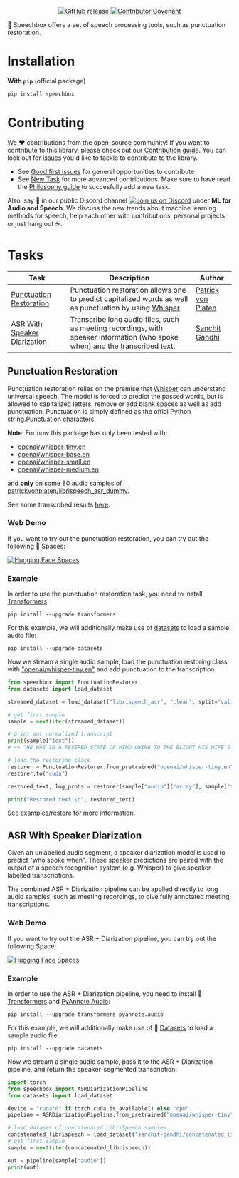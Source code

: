 <p align="center">
    <a href="https://github.com/huggingface/speechbox/releases">
        <img alt="GitHub release" src="https://img.shields.io/github/release/huggingface/speechbox.svg">
    </a>
    <a href="CODE_OF_CONDUCT.md">
        <img alt="Contributor Covenant" src="https://img.shields.io/badge/Contributor%20Covenant-2.0-4baaaa.svg">
    </a>
</p>

🤗 Speechbox offers a set of speech processing tools, such as punctuation restoration.

# Installation

**With `pip`** (official package)
    
```bash
pip install speechbox
```

# Contributing

We ❤️  contributions from the open-source community! 
If you want to contribute to this library, please check out our [Contribution guide](https://github.com/huggingface/speechbox/blob/main/CONTRIBUTING.md).
You can look out for [issues](https://github.com/huggingface/speechbox/issues) you'd like to tackle to contribute to the library.
- See [Good first issues](https://github.com/huggingface/speechbox/issues?q=is%3Aopen+is%3Aissue+label%3A%22good+first+issue%22) for general opportunities to contribute
- See [New Task](https://github.com/huggingface/speechbox/labels/New%20Task) for more advanced contributions. Make sure to have read the [Philosophy guide](https://github.com/huggingface/speechbox/blob/main/CONTRIBUTING.md#philosophy) to succesfully add a new task.

Also, say 👋 in our public Discord channel <a href="https://discord.gg/G7tWnz98XR"><img alt="Join us on Discord" src="https://img.shields.io/discord/823813159592001537?color=5865F2&logo=discord&logoColor=white"></a> under **ML for Audio and Speech**. We discuss the new trends about machine learning methods for speech, help each other with contributions, personal projects or
just hang out ☕.

# Tasks

| Task | Description | Author |
|-|-|-|
| [Punctuation Restoration](#punctuation-restoration) | Punctuation restoration allows one to predict capitalized words as well as punctuation by using [Whisper](https://huggingface.co/models?other=whisper). | [Patrick von Platen](https://github.com/patrickvonplaten) |
| [ASR With Speaker Diarization](#asr-with-speaker-diarization) | Transcribe long audio files, such as meeting recordings, with speaker information (who spoke when) and the transcribed text. | [Sanchit Gandhi](https://github.com/sanchit-gandhi) |

## Punctuation Restoration

Punctuation restoration relies on the premise that [Whisper](https://huggingface.co/models?other=whisper) can understand universal speech. The model is forced to predict the passed words, 
but is allowed to capitalized letters, remove or add blank spaces as well as add punctuation. 
Punctuation is simply defined as the offial Python [string.Punctuation](https://docs.python.org/3/library/string.html#string.punctuation) characters.

**Note**: For now this package has only been tested with:
- [openai/whisper-tiny.en](https://huggingface.co/openai/whisper-tiny.en)
- [openai/whisper-base.en](https://huggingface.co/openai/whisper-base.en)
- [openai/whisper-small.en](https://huggingface.co/openai/whisper-small.en)
- [openai/whisper-medium.en](https://huggingface.co/openai/whisper-medium.en)

and **only** on some 80 audio samples of [patrickvonplaten/librispeech_asr_dummy](https://huggingface.co/datasets/patrickvonplaten/librispeech_asr_dummy).

See some transcribed results [here](https://huggingface.co/datasets?other=speechbox_punc).

### Web Demo

If you want to try out the punctuation restoration, you can try out the following 🚀 Spaces:

[![Hugging Face Spaces](https://img.shields.io/badge/%F0%9F%A4%97%20Hugging%20Face-Spaces-blue)](https://huggingface.co/spaces/speechbox/whisper-restore-punctuation)

### Example

In order to use the punctuation restoration task, you need to install [Transformers](https://github.com/huggingface/transformers):

```
pip install --upgrade transformers
```

For this example, we will additionally make use of [datasets](https://github.com/huggingface/datasets) to load a sample audio file:

```
pip install --upgrade datasets
```

Now we stream a single audio sample, load the punctuation restoring class with ["openai/whisper-tiny.en"](https://huggingface.co/openai/whisper-tiny.en) and add punctuation to the transcription.


```python
from speechbox import PunctuationRestorer
from datasets import load_dataset

streamed_dataset = load_dataset("librispeech_asr", "clean", split="validation", streaming=True)

# get first sample
sample = next(iter(streamed_dataset))

# print out normalized transcript
print(sample["text"])
# => "HE WAS IN A FEVERED STATE OF MIND OWING TO THE BLIGHT HIS WIFE'S ACTION THREATENED TO CAST UPON HIS ENTIRE FUTURE"

# load the restoring class
restorer = PunctuationRestorer.from_pretrained("openai/whisper-tiny.en")
restorer.to("cuda")

restored_text, log_probs = restorer(sample["audio"]["array"], sample["text"], sampling_rate=sample["audio"]["sampling_rate"], num_beams=1)

print("Restored text:\n", restored_text)
```

See [examples/restore](https://github.com/huggingface/speechbox/blob/main/examples/restore.py) for more information.

## ASR With Speaker Diarization
Given an unlabelled audio segment, a speaker diarization model is used to predict "who spoke when". These speaker 
predictions are paired with the output of a speech recognition system (e.g. Whisper) to give speaker-labelled 
transcriptions.

The combined ASR + Diarization pipeline can be applied directly to long audio samples, such as meeting recordings, to 
give fully annotated meeting transcriptions. 

### Web Demo

If you want to try out the ASR + Diarization pipeline, you can try out the following Space:

[![Hugging Face Spaces](https://img.shields.io/badge/%F0%9F%A4%97%20Hugging%20Face-Spaces-blue)](https://huggingface.co/spaces/speechbox/whisper-speaker-diarization)

### Example

In order to use the ASR + Diarization pipeline, you need to install 🤗 [Transformers](https://github.com/huggingface/transformers) 
and [PyAnnote Audio](https://github.com/pyannote/pyannote-audio):

```
pip install --upgrade transformers pyannote.audio
```

For this example, we will additionally make use of 🤗 [Datasets](https://github.com/huggingface/datasets) to load a sample audio file:

```
pip install --upgrade datasets
```

Now we stream a single audio sample, pass it to the ASR + Diarization pipeline, and return the speaker-segmented transcription:

```python
import torch
from speechbox import ASRDiarizationPipeline
from datasets import load_dataset

device = "cuda:0" if torch.cuda.is_available() else "cpu"
pipeline = ASRDiarizationPipeline.from_pretrained("openai/whisper-tiny", device=device)

# load dataset of concatenated LibriSpeech samples
concatenated_librispeech = load_dataset("sanchit-gandhi/concatenated_librispeech", split="train", streaming=True)
# get first sample
sample = next(iter(concatenated_librispeech))

out = pipeline(sample["audio"])
print(out)
```
